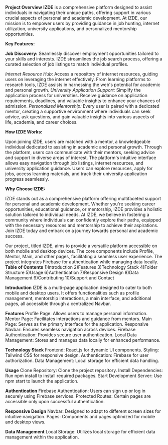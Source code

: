 **Project Overview**
**IZDE** is a comprehensive platform designed to assist individuals in navigating their unique paths, offering support in various crucial aspects of personal and academic development. At IZDE, our mission is to empower users by providing guidance in job hunting, internet utilization, university applications, and personalized mentorship opportunities.

**Key Features:**

**Job Discovery:** Seamlessly discover employment opportunities tailored to your skills and interests. IZDE streamlines the job search process, offering a curated selection of job listings to match individual profiles.

_Internet Resource Hub:_ Access a repository of internet resources, guiding users on leveraging the internet effectively. From learning platforms to research tools, IZDE assists in harnessing the web's potential for academic and personal growth.
_University Application Support:_ Simplify the application process for universities. Receive guidance on application requirements, deadlines, and valuable insights to enhance your chances of admission.
_Personalized Mentorship:_ Every user is paired with a dedicated mentor, creating a supportive environment where individuals can seek advice, ask questions, and gain valuable insights into various aspects of life, academia, and career choices.

**How IZDE Works:**

Upon joining IZDE, users are matched with a mentor, a knowledgeable individual dedicated to assisting in academic and personal growth. Through the platform, users can communicate with their mentors, seeking advice and support in diverse areas of interest.
The platform's intuitive interface allows easy navigation through job listings, internet resources, and university application guidance. Users can explore resources, apply for jobs, access learning materials, and track their university application progress seamlessly.

**Why Choose IZDE:**

IZDE stands out as a comprehensive platform offering multifaceted support for personal and academic development. Whether you're seeking career opportunities, educational guidance, or mentorship, IZDE provides a holistic solution tailored to individual needs.
At IZDE, we believe in fostering a community where individuals can confidently explore their paths, equipped with the necessary resources and mentorship to achieve their aspirations. Join IZDE today and embark on a journey towards personal and academic success.






Our project, titled IZDE, aims to provide a versatile platform accessible on both mobile and desktop devices. The core components include Profile, Mentor, Main, and other pages, facilitating a seamless user experience. The project integrates Firebase for authentication while managing data locally.
**Table of Contents**
1)Introduction
2)Features
3)Technology Stack
4)Folder Structure
5)Usage
6)Authentication
7)Responsive Design
8)Data Management
9)Contributing
10)Support and Contact

**Introduction**
IZDE is a multi-page application designed to cater to both mobile and desktop users. It offers functionalities such as profile management, mentorship interactions, a main interface, and additional pages, all accessible through a centralized Navbar.


**Features**
Profile Page: Allows users to manage personal information.
Mentor Page: Facilitates interactions and guidance from mentors.
Main Page: Serves as the primary interface for the application.
Responsive Navbar: Ensures seamless navigation across devices.
Firebase Authentication: Provides secure user authentication.
Local Data Management: Stores and manages data locally for enhanced performance.

**Technology Stack**
Frontend: React.js for dynamic UI components.
Styling: Tailwind CSS for responsive design.
Authentication: Firebase for user authorization.
Data Management: Local storage for efficient data handling.

**Usage**
Clone Repository: Clone the project repository.
Install Dependencies: Run npm install to install required packages.
Start Development Server: Use npm start to launch the application.

**Authentication**
Firebase Authentication: Users can sign up or log in securely using Firebase services.
Protected Routes: Certain pages are accessible only upon successful authentication.

**Responsive Design**
Navbar: Designed to adapt to different screen sizes for intuitive navigation.
Pages: Components and pages optimized for mobile and desktop views.

**Data Management**
Local Storage: Utilizes local storage for efficient data management within the application.


